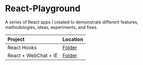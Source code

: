 # React-Playground

A series of React apps I created to demonstrate different features, methodologies, ideas, experiments, and fixes.

| Project       | Location     |
| :------------ | :----------- |
| React Hooks   | [Folder](https://github.com/stevkan/react-playground/tree/master/react-hooks) |
| React + WebChat + IE | [Folder](https://github.com/stevkan/react-playground/tree/master/react-webchat-ie) |